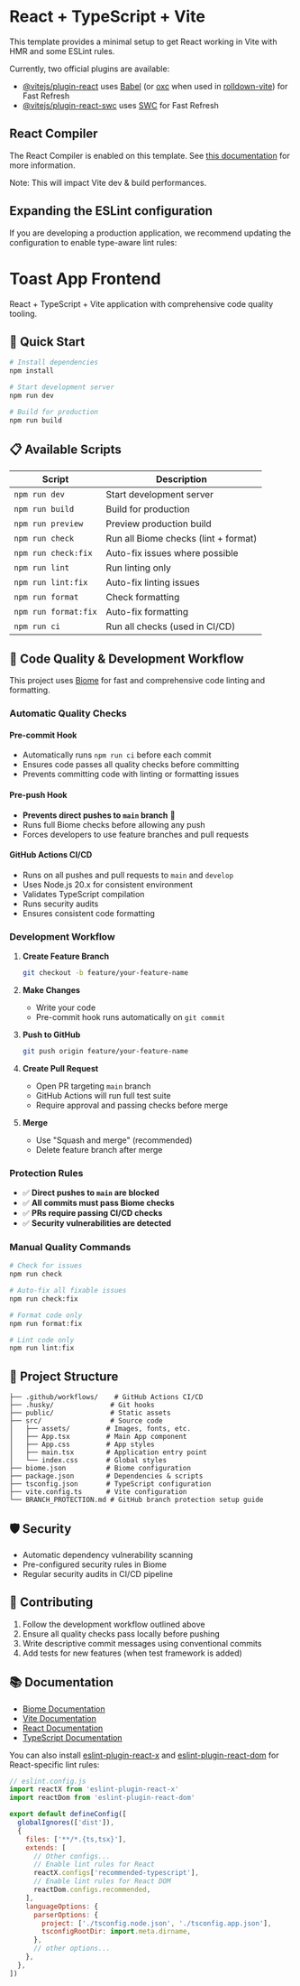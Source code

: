 # React + TypeScript + Vite

This template provides a minimal setup to get React working in Vite with HMR and some ESLint rules.

Currently, two official plugins are available:

- [@vitejs/plugin-react](https://github.com/vitejs/vite-plugin-react/blob/main/packages/plugin-react) uses [Babel](https://babeljs.io/) (or [oxc](https://oxc.rs) when used in [rolldown-vite](https://vite.dev/guide/rolldown)) for Fast Refresh
- [@vitejs/plugin-react-swc](https://github.com/vitejs/vite-plugin-react/blob/main/packages/plugin-react-swc) uses [SWC](https://swc.rs/) for Fast Refresh

## React Compiler

The React Compiler is enabled on this template. See [this documentation](https://react.dev/learn/react-compiler) for more information.

Note: This will impact Vite dev & build performances.

## Expanding the ESLint configuration

If you are developing a production application, we recommend updating the configuration to enable type-aware lint rules:

# Toast App Frontend

React + TypeScript + Vite application with comprehensive code quality tooling.

## 🚀 Quick Start

```bash
# Install dependencies
npm install

# Start development server
npm run dev

# Build for production
npm run build
```

## 📋 Available Scripts

| Script | Description |
|--------|-------------|
| `npm run dev` | Start development server |
| `npm run build` | Build for production |
| `npm run preview` | Preview production build |
| `npm run check` | Run all Biome checks (lint + format) |
| `npm run check:fix` | Auto-fix issues where possible |
| `npm run lint` | Run linting only |
| `npm run lint:fix` | Auto-fix linting issues |
| `npm run format` | Check formatting |
| `npm run format:fix` | Auto-fix formatting |
| `npm run ci` | Run all checks (used in CI/CD) |

## 🔧 Code Quality & Development Workflow

This project uses [Biome](https://biomejs.dev/) for fast and comprehensive code linting and formatting.

### Automatic Quality Checks

#### Pre-commit Hook
- Automatically runs `npm run ci` before each commit
- Ensures code passes all quality checks before committing
- Prevents committing code with linting or formatting issues

#### Pre-push Hook
- **Prevents direct pushes to `main` branch** 🚫
- Runs full Biome checks before allowing any push
- Forces developers to use feature branches and pull requests

#### GitHub Actions CI/CD
- Runs on all pushes and pull requests to `main` and `develop`
- Uses Node.js 20.x for consistent environment
- Validates TypeScript compilation
- Runs security audits
- Ensures consistent code formatting

### Development Workflow

1. **Create Feature Branch**
   ```bash
   git checkout -b feature/your-feature-name
   ```

2. **Make Changes**
   - Write your code
   - Pre-commit hook runs automatically on `git commit`

3. **Push to GitHub**
   ```bash
   git push origin feature/your-feature-name
   ```

4. **Create Pull Request**
   - Open PR targeting `main` branch
   - GitHub Actions will run full test suite
   - Require approval and passing checks before merge

5. **Merge**
   - Use "Squash and merge" (recommended)
   - Delete feature branch after merge

### Protection Rules

- ✅ **Direct pushes to `main` are blocked**
- ✅ **All commits must pass Biome checks**
- ✅ **PRs require passing CI/CD checks**
- ✅ **Security vulnerabilities are detected**

### Manual Quality Commands

```bash
# Check for issues
npm run check

# Auto-fix all fixable issues
npm run check:fix

# Format code only
npm run format:fix

# Lint code only
npm run lint:fix
```

## 📁 Project Structure

```
├── .github/workflows/    # GitHub Actions CI/CD
├── .husky/              # Git hooks
├── public/              # Static assets
├── src/                 # Source code
│   ├── assets/         # Images, fonts, etc.
│   ├── App.tsx         # Main App component
│   ├── App.css         # App styles
│   ├── main.tsx        # Application entry point
│   └── index.css       # Global styles
├── biome.json          # Biome configuration
├── package.json        # Dependencies & scripts
├── tsconfig.json       # TypeScript configuration
├── vite.config.ts      # Vite configuration
└── BRANCH_PROTECTION.md # GitHub branch protection setup guide
```

## 🛡️ Security

- Automatic dependency vulnerability scanning
- Pre-configured security rules in Biome
- Regular security audits in CI/CD pipeline

## 🤝 Contributing

1. Follow the development workflow outlined above
2. Ensure all quality checks pass locally before pushing
3. Write descriptive commit messages using conventional commits
4. Add tests for new features (when test framework is added)

## 📚 Documentation

- [Biome Documentation](https://biomejs.dev/)
- [Vite Documentation](https://vitejs.dev/)
- [React Documentation](https://react.dev/)
- [TypeScript Documentation](https://www.typescriptlang.org/)

You can also install [eslint-plugin-react-x](https://github.com/Rel1cx/eslint-react/tree/main/packages/plugins/eslint-plugin-react-x) and [eslint-plugin-react-dom](https://github.com/Rel1cx/eslint-react/tree/main/packages/plugins/eslint-plugin-react-dom) for React-specific lint rules:

```js
// eslint.config.js
import reactX from 'eslint-plugin-react-x'
import reactDom from 'eslint-plugin-react-dom'

export default defineConfig([
  globalIgnores(['dist']),
  {
    files: ['**/*.{ts,tsx}'],
    extends: [
      // Other configs...
      // Enable lint rules for React
      reactX.configs['recommended-typescript'],
      // Enable lint rules for React DOM
      reactDom.configs.recommended,
    ],
    languageOptions: {
      parserOptions: {
        project: ['./tsconfig.node.json', './tsconfig.app.json'],
        tsconfigRootDir: import.meta.dirname,
      },
      // other options...
    },
  },
])
```
